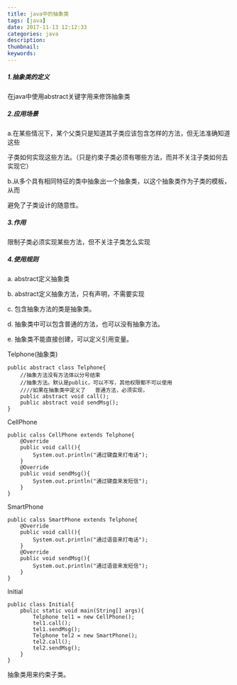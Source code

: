 ```yaml
---
title: java中的抽象类
tags: [java]
date: 2017-11-13 12:12:33
categories: java
description:
thumbnail:
keywords:
---
```

##### 1.抽象类的定义
在java中使用abstract关键字用来修饰抽象类

##### 2.应用场景
a.在某些情况下，某个父类只是知道其子类应该包含怎样的方法，但无法准确知道这些

子类如何实现这些方法。（只是约束子类必须有哪些方法，而并不关注子类如何去实现它）  
<!-- more -->
b.从多个具有相同特征的类中抽象出一个抽象类，以这个抽象类作为子类的模板，从而

避免了子类设计的随意性。
##### 3.作用
限制子类必须实现某些方法，但不关注子类怎么实现
##### 4.使用规则
a. abstract定义抽象类  

b. abstract定义抽象方法，只有声明，不需要实现  

c. 包含抽象方法的类是抽象类。  

d. 抽象类中可以包含普通的方法，也可以没有抽象方法。

e. 抽象类不能直接创建，可以定义引用变量。

Telphone(抽象类)
```
public abstract class Telphone{
    //抽象方法没有方法体以分号结束
    //抽象方法。默认是public，可以不写，其他权限都不可以使用
    ////如果在抽象类中定义了   普通方法，必须实现，
    public abstract void call();
    public abstract void sendMsg();
}
```
CellPhone
```
public calss CellPhone extends Telphone{
    @Override
    public void call(){
        System.out.println("通过键盘来打电话");
    }
    @Override
    public void sendMsg(){
        System.out.println("通过键盘来发短信");
    }
}
```
SmartPhone
```
public calss SmartPhone extends Telphone{
    @Override
    public void call(){
        System.out.println("通过语音来打电话");
    }
    @Override
    public void sendMsg(){
        System.out.println("通过语音来发短信");
    }
}
```
Initial
```
public class Initial{
    pbulic static void main(String[] args){
        Telphone tel1 = new CellPhone();
        tel1.call();
        tel1.sendMsg();
        Telphone tel2 = new SmartPhone();
        tel2.call();
        tel2.sendMsg();
    }
}
```

抽象类用来约束子类。


